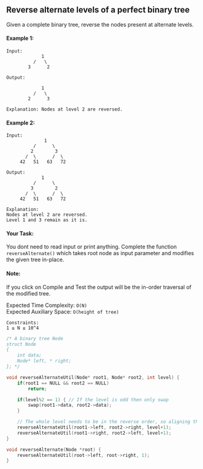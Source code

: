 ## Reverse alternate levels of a perfect binary tree

Given a complete binary tree, reverse the nodes present at alternate levels.

#### Example 1:

```
Input:
             1
          /   \
        3      2

Output:

             1
          /   \
        2      3

Explanation: Nodes at level 2 are reversed.
```

#### Example 2:

```
Input:
              1
          /      \
         2        3
       /  \      /  \
     42   51   63   72

Output:
             1
          /      \
         3        2
       /  \      /  \
     42   51   63   72

Explanation:
Nodes at level 2 are reversed.
Level 1 and 3 remain as it is.
```

#### Your Task:

You dont need to read input or print anything. Complete the function `reverseAlternate()` which takes root node as input parameter and modifies the given tree in-place.

#### Note:

If you click on Compile and Test the output will be the in-order traversal of the modified tree.

Expected Time Complexity: `O(N)`  
Expected Auxiliary Space: `O(height of tree)`

```
Constraints:
1 ≤ N ≤ 10^4
```

```c++
/* A binary tree Node
struct Node
{
    int data;
    Node* left, * right;
}; */

void reverseAlternateUtil(Node* root1, Node* root2, int level) {
    if(root1 == NULL && root2 == NULL)
        return;

    if(level%2 == 1) { // If the level is odd then only swap
        swap(root1->data, root2->data);
    }

    // The whole level needs to be in the reverse order, so aligning the nodes such that the required elements are swapped
    reverseAlternateUtil(root1->left, root2->right, level+1);
    reverseAlternateUtil(root1->right, root2->left, level+1);
}

void reverseAlternate(Node *root) {
    reverseAlternateUtil(root->left, root->right, 1);
}
```
